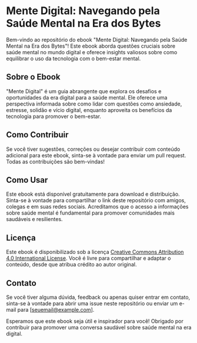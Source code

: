 # Mente Digital: Navegando pela Saúde Mental na Era dos Bytes

Bem-vindo ao repositório do ebook "Mente Digital: Navegando pela Saúde Mental na Era dos Bytes"! Este ebook aborda questões cruciais sobre saúde mental no mundo digital e oferece insights valiosos sobre como equilibrar o uso da tecnologia com o bem-estar mental.

## Sobre o Ebook

"Mente Digital" é um guia abrangente que explora os desafios e oportunidades da era digital para a saúde mental. Ele oferece uma perspectiva informada sobre como lidar com questões como ansiedade, estresse, solidão e vício digital, enquanto aproveita os benefícios da tecnologia para promover o bem-estar.

## Como Contribuir

Se você tiver sugestões, correções ou desejar contribuir com conteúdo adicional para este ebook, sinta-se à vontade para enviar um pull request. Todas as contribuições são bem-vindas!

## Como Usar

Este ebook está disponível gratuitamente para download e distribuição. Sinta-se à vontade para compartilhar o link deste repositório com amigos, colegas e em suas redes sociais. Acreditamos que o acesso a informações sobre saúde mental é fundamental para promover comunidades mais saudáveis e resilientes.

## Licença

Este ebook é disponibilizado sob a licença [Creative Commons Attribution 4.0 International License](https://creativecommons.org/licenses/by/4.0/legalcode). Você é livre para compartilhar e adaptar o conteúdo, desde que atribua crédito ao autor original.

## Contato

Se você tiver alguma dúvida, feedback ou apenas quiser entrar em contato, sinta-se à vontade para abrir uma issue neste repositório ou enviar um e-mail para [seuemail@example.com].

Esperamos que este ebook seja útil e inspirador para você! Obrigado por contribuir para promover uma conversa saudável sobre saúde mental na era digital.

